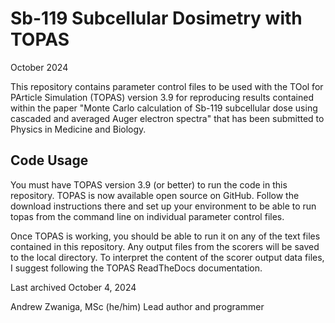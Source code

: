 # Sb-119 Subcellular Dosimetry with TOPAS

October 2024

This repository contains parameter control files to be used with the TOol for PArticle Simulation (TOPAS) version 3.9 for reproducing results contained within the paper "Monte Carlo calculation of Sb-119 subcellular dose using cascaded and averaged Auger electron spectra" that has been submitted to Physics in Medicine and Biology. 

## Code Usage

You must have TOPAS version 3.9 (or better) to run the code in this repository. TOPAS is now available open source on GitHub. Follow the download instructions there and set up your environment to be able to run topas from the command line on individual parameter control files. 

Once TOPAS is working, you should be able to run it on any of the text files contained in this repository. Any output files from the scorers will be saved to the local directory. To interpret the content of the scorer output data files, I suggest following the TOPAS ReadTheDocs documentation. 

Last archived October 4, 2024

Andrew Zwaniga, MSc (he/him)
Lead author and programmer
